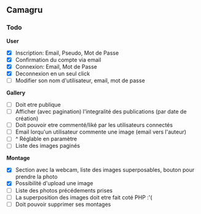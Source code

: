 ## Camagru

### Todo

__User__

- [x] Inscription: Email, Pseudo, Mot de Passe 
- [x] Confirmation du compte via email
- [x] Connexion: Email, Mot de Passe
- [x] Deconnexion en un seul click
- [ ] Modifier son nom d'utilisateur, email, mot de passe

__Gallery__

- [ ] Doit etre publique
- [ ] Afficher (avec pagination) l'integralité des publications (par date de création)
- [ ] Doit pouvoir etre commenté/liké par les utilisateurs connectés
- [ ] Email lorqu'un utilisateur commente une image (email vers l'auteur)
- [ ] ^ Réglable en paramètre
- [ ] Liste des images paginés

 __Montage__
 
- [x] Section avec la webcam, liste des images superposables, bouton pour prendre la photo
- [x] Possibilité d'upload une image
- [ ] Liste des photos précédements prises
- [ ] La superposition des images doit etre fait coté PHP :'(
- [ ] Doit pouvoir supprimer ses montages  